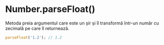 # Number.parseFloat()

Metoda preia argumentul care este un șir și îl transformă într-un număr cu zecimală pe care îl returnează.

```javascript
parseFloat('1.2'); // 1.2
```
